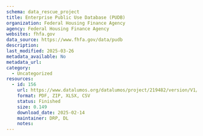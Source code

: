 ```yaml
---
schema: data_rescue_project 
title: Enterprise Public Use Database (PUDB)
organization: Federal Housing Finance Agency
agency: Federal Housing Finance Agency
websites: fhfa.gov
data_source: https://www.fhfa.gov/data/pudb
description: 
last_modified: 2025-03-26
metadata_available: No
metadata_url: 
category:
  - Uncategorized
resources:
  - id: 156
    url: https://www.datalumos.org/datalumos/project/219482/version/V1/view
    format: PDF, ZIP, XLSX, CSV
    status: Finished
    size: 0.149
    download_date: 2025-02-14
    maintainer: DRP, DL
    notes: 
---
```

